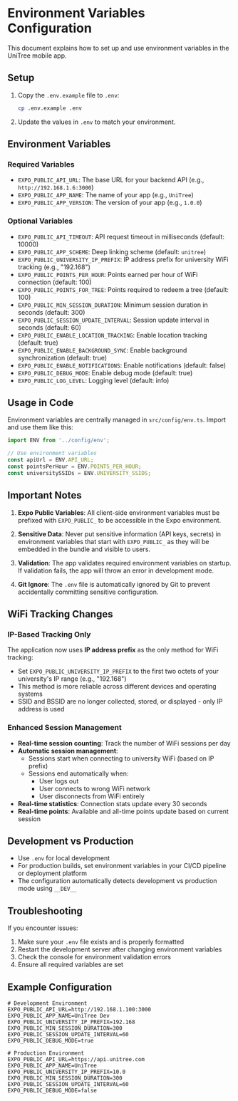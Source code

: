 # Environment Variables Configuration

This document explains how to set up and use environment variables in the UniTree mobile app.

## Setup

1. Copy the `.env.example` file to `.env`:
   ```bash
   cp .env.example .env
   ```

2. Update the values in `.env` to match your environment.

## Environment Variables

### Required Variables

- `EXPO_PUBLIC_API_URL`: The base URL for your backend API (e.g., `http://192.168.1.6:3000`)
- `EXPO_PUBLIC_APP_NAME`: The name of your app (e.g., `UniTree`)
- `EXPO_PUBLIC_APP_VERSION`: The version of your app (e.g., `1.0.0`)

### Optional Variables

- `EXPO_PUBLIC_API_TIMEOUT`: API request timeout in milliseconds (default: 10000)
- `EXPO_PUBLIC_APP_SCHEME`: Deep linking scheme (default: `unitree`)
- `EXPO_PUBLIC_UNIVERSITY_IP_PREFIX`: IP address prefix for university WiFi tracking (e.g., "192.168")
- `EXPO_PUBLIC_POINTS_PER_HOUR`: Points earned per hour of WiFi connection (default: 100)
- `EXPO_PUBLIC_POINTS_FOR_TREE`: Points required to redeem a tree (default: 100)
- `EXPO_PUBLIC_MIN_SESSION_DURATION`: Minimum session duration in seconds (default: 300)
- `EXPO_PUBLIC_SESSION_UPDATE_INTERVAL`: Session update interval in seconds (default: 60)
- `EXPO_PUBLIC_ENABLE_LOCATION_TRACKING`: Enable location tracking (default: true)
- `EXPO_PUBLIC_ENABLE_BACKGROUND_SYNC`: Enable background synchronization (default: true)
- `EXPO_PUBLIC_ENABLE_NOTIFICATIONS`: Enable notifications (default: false)
- `EXPO_PUBLIC_DEBUG_MODE`: Enable debug mode (default: true)
- `EXPO_PUBLIC_LOG_LEVEL`: Logging level (default: info)

## Usage in Code

Environment variables are centrally managed in `src/config/env.ts`. Import and use them like this:

```typescript
import ENV from '../config/env';

// Use environment variables
const apiUrl = ENV.API_URL;
const pointsPerHour = ENV.POINTS_PER_HOUR;
const universitySSIDs = ENV.UNIVERSITY_SSIDS;
```

## Important Notes

1. **Expo Public Variables**: All client-side environment variables must be prefixed with `EXPO_PUBLIC_` to be accessible in the Expo environment.

2. **Sensitive Data**: Never put sensitive information (API keys, secrets) in environment variables that start with `EXPO_PUBLIC_` as they will be embedded in the bundle and visible to users.

3. **Validation**: The app validates required environment variables on startup. If validation fails, the app will throw an error in development mode.

4. **Git Ignore**: The `.env` file is automatically ignored by Git to prevent accidentally committing sensitive configuration.

## WiFi Tracking Changes

### IP-Based Tracking Only
The application now uses **IP address prefix** as the only method for WiFi tracking:
- Set `EXPO_PUBLIC_UNIVERSITY_IP_PREFIX` to the first two octets of your university's IP range (e.g., "192.168")
- This method is more reliable across different devices and operating systems
- SSID and BSSID are no longer collected, stored, or displayed - only IP address is used

### Enhanced Session Management
- **Real-time session counting**: Track the number of WiFi sessions per day
- **Automatic session management**: 
  - Sessions start when connecting to university WiFi (based on IP prefix)
  - Sessions end automatically when:
    - User logs out
    - User connects to wrong WiFi network  
    - User disconnects from WiFi entirely
- **Real-time statistics**: Connection stats update every 30 seconds
- **Real-time points**: Available and all-time points update based on current session

## Development vs Production

- Use `.env` for local development
- For production builds, set environment variables in your CI/CD pipeline or deployment platform
- The configuration automatically detects development vs production mode using `__DEV__`

## Troubleshooting

If you encounter issues:

1. Make sure your `.env` file exists and is properly formatted
2. Restart the development server after changing environment variables
3. Check the console for environment validation errors
4. Ensure all required variables are set

## Example Configuration

```env
# Development Environment
EXPO_PUBLIC_API_URL=http://192.168.1.100:3000
EXPO_PUBLIC_APP_NAME=UniTree Dev
EXPO_PUBLIC_UNIVERSITY_IP_PREFIX=192.168
EXPO_PUBLIC_MIN_SESSION_DURATION=300
EXPO_PUBLIC_SESSION_UPDATE_INTERVAL=60
EXPO_PUBLIC_DEBUG_MODE=true
```

```env
# Production Environment  
EXPO_PUBLIC_API_URL=https://api.unitree.com
EXPO_PUBLIC_APP_NAME=UniTree
EXPO_PUBLIC_UNIVERSITY_IP_PREFIX=10.0
EXPO_PUBLIC_MIN_SESSION_DURATION=300
EXPO_PUBLIC_SESSION_UPDATE_INTERVAL=60
EXPO_PUBLIC_DEBUG_MODE=false
``` 
